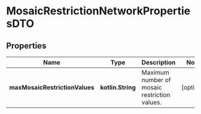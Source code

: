 
# MosaicRestrictionNetworkPropertiesDTO

## Properties
Name | Type | Description | Notes
------------ | ------------- | ------------- | -------------
**maxMosaicRestrictionValues** | **kotlin.String** | Maximum number of mosaic restriction values. |  [optional]



